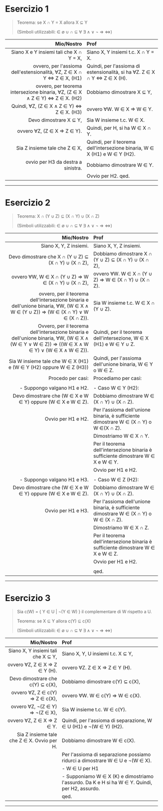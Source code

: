 # Esercizio 1

> Teorema: se X ∩ Y = X allora X ⊆ Y
> 
> (Simboli utilizzabili: ∈ ∅ ∪ ∩ ⊆ ∀ ∃ ∧ ∨ ¬ ⇒ ⇔)

| Mio/Nostro                                                                  | Prof                                                                        |
| -:                                                                          | :-                                                                          |
| Siano X e Y insiemi tali che X ∩ Y = X,                                     | Siano X, Y insiemi t.c. X ∩ Y = X.                                          |
| ovvero, per l'assioma dell'estensionalità, ∀Z, Z ∈ X ∩ Y ⇔ Z ∈ X, (H1)      | Quindi, per l'assioma di estensionalità, si ha ∀Z. Z ∈ X ∩ Y ⇔ Z ∈ X (H).   |
| ovvero, per teorema intersezione binaria, ∀Z, (Z ∈ X ∧ Z ∈ Y) ⇔ Z ∈ X. (H2) | Dobbiamo dimostrare X ⊆ Y,                                                  |
| Quindi, ∀Z, (Z ∈ X ∧ Z ∈ Y) ⇔ Z ∈ X. (H3)                                   | ovvero ∀W. W ∈ X ⇒ W ∈ Y.                                                   |
| Devo dimostrare X ⊆ Y,                                                      | Sia W insieme t.c. W ∈ X.                                                   |
| ovvero ∀Z, (Z ∈ X ⇒ Z ∈ Y).                                                 | Quindi, per H, si ha W ∈ X ∩ Y.                                             |
| Sia Z insieme tale che Z ∈ X,                                               | Quindi, per il teorema dell'intersezione binaria, W ∈ X (H1) e W ∈ Y (H2).  |
| ovvio per H3 da destra a sinistra.                                          | Dobbiamo dimostrare W ∈ Y.                                                  |
|                                                                             | Ovvio per H2. qed.                                                          |

---

# Esercizio 2

> Teorema: X ∩ (Y ∪ Z) ⊆ (X ∩ Y) ∪ (X ∩ Z)
> 
> (Simboli utilizzabili: ∈ ∅ ∪ ∩ ⊆ ∀ ∃ ∧ ∨ ¬ ⇒ ⇔)

| Mio/Nostro                                                                                                                                    | Prof                                                                                                  |
| -:                                                                                                                                            | :-                                                                                                    |
| Siano X, Y, Z insiemi.                                                                                                                        | Siano X, Y, Z insiemi.                                                                                |
| Devo dimostrare che X ∩ (Y ∪ Z) ⊆ (X ∩ Y) ∪ (X ∩ Z),                                                                                          | Dobbiamo dimostrare X ∩ (Y ∪ Z) ⊆ (X ∩ Y) ∪ (X ∩ Z),                                                  |
| ovvero ∀W, W ∈ X ∩ (Y ∪ Z) ⇒ W ∈ (X ∩ Y) ∪ (X ∩ Z),                                                                                           | ovvero ∀W. W ∈ X ∩ (Y ∪ Z) ⇒ W ∈ (X ∩ Y) ∪ (X ∩ Z).                                                   |
| ovvero, per il teorema dell'intersezione binaria e dell'unione binaria, ∀W, (W ∈ X ∧ W ∈ (Y ∪ Z)) ⇒ (W ∈ (X ∩ Y) ∨ W ∈ (X ∩ Z)).              | Sia W insieme t.c. W ∈ X ∩ (Y ∪ Z).                                                                   |
| Ovvero, per il teorema dell'intersezione binaria e dell'unione binaria, ∀W, (W ∈ X ∧ (W ∈ Y ∨ W ∈ Z)) ⇒ ((W ∈ X ∧ W ∈ Y) ∨ (W ∈ X ∧ W ∈ Z)).  | Quindi, per il teorema dell'intersezione, W ∈ X (H1) e W ∈ Y ∪ Z.                                     |
| Sia W insieme tale che W ∈ X (H1) e (W ∈ Y (H2) oppure W ∈ Z (H3))                                                                            | Quindi, per l'assioma dell'unione binaria, W ∈ Y o W ∈ Z.                                             |
| Procedo per casi:                                                                                                                             | Procediamo per casi:                                                                                  |
|                                                                                                                                               |                                                                                                       |
| - Suppongo valgano H1 e H2.                                                                                                                   | - Caso W ∈ Y (H2):                                                                                    |
| Devo dimostrare che (W ∈ X e W ∈ Y) oppure (W ∈ X e W ∈ Z).                                                                                   |   Dobbiamo dimostrare W ∈ (X ∩ Y) ∪ (X ∩ Z).                                                          |
| Ovvio per H1 e H2.                                                                                                                            |   Per l'assioma dell'unione binaria, è sufficiente dimostrare W ∈ (X ∩ Y) o W  ∈(X ∩ Z).              |
|                                                                                                                                               |   Dimostriamo W ∈ X ∩ Y.                                                                              |
|                                                                                                                                               |   Per il teorema dell'intersezione binaria è sufficiente dimostrare W ∈ X e W ∈ Y.                    |
|                                                                                                                                               |   Ovvio per H1 e H2.                                                                                  |
|                                                                                                                                               |                                                                                                       |
| - Suppongo valgano H1 e H3.                                                                                                                   | - Caso W ∈ Z (H2):                                                                                    |
| Devo dimostrare che (W ∈ X e W ∈ Y) oppure (W ∈ X e W ∈ Z).                                                                                   |   Dobbiamo dimostrare W ∈ (X ∩ Y) ∪ (X ∩ Z).                                                          |
| Ovvio per H1 e H3.                                                                                                                            |   Per l'assioma dell'unione binaria, è sufficiente dimostrare W ∈ (X ∩ Y) o W ∈ (X ∩ Z).              |
|                                                                                                                                               |   Dimostriamo W ∈ X ∩ Z.                                                                              |
|                                                                                                                                               |   Per il teorema dell'intersezione binaria è sufficiente dimostrare W ∈ X e W ∈ Z.                    |
|                                                                                                                                               |   Ovvio per H1 e H2.                                                                                  |
|                                                                                                                                               |                                                                                                       |
|                                                                                                                                               | qed.                                                                                                  |

---

# Esercizio 3

> Sia c(W) = { Y ∈ U | ¬(Y ∈ W) } il complementare di W rispetto a U.
> 
> Teorema: se X ⊆ Y allora c(Y) ⊆ c(X)
> 
> (Simboli utilizzabili: ∈ ∅ ∪ ∩ ⊆ ∀ ∃ ∧ ∨ ¬ ⇒ ⇔)

| Mio/Nostro                                    | Prof                                                                                              |
| -:                                            | :-                                                                                                |
| Siano X, Y insiemi tali che X ⊆ Y,            | Siano X, Y, U insiemi t.c. X ⊆ Y,                                                                 |
| ovvero ∀Z, Z ∈ X ⇒ Z ∈ Y (H).                 | ovvero ∀Z. Z ∈ X ⇒ Z ∈ Y (H).                                                                     |
| Devo dimostrare che c(Y) ⊆ c(X),              | Dobbiamo dimostrare c(Y) ⊆ c(X),                                                                  |
| ovvero ∀Z, Z ∈ c(Y) ⇒ Z ∈ c(X),               | ovvero ∀W. W ∈ c(Y) ⇒ W ∈ c(X).                                                                   |
| ovvero ∀Z, ¬(Z ∈ Y) ⇒ ¬(Z ∈ X),               | Sia W insieme t.c. W ∈ c(Y).                                                                      |
| ovvero ∀Z, Z ∈ X ⇒ Z ∈ Y.                     | Quindi, per l'assioma di separazione, W ∈ U (H1) e ¬(W ∈ Y) (H2).                                 |
| Sia Z insieme tale che Z ∈ X. Ovvio per H.    | Dobbiamo dimostrare W ∈ c(X).                                                                     |
|                                               | Per l'assioma di separazione possiamo ridurci a dimostrare W ∈ U e ¬(W ∈ X).                      |
|                                               | - W ∈ U per H1                                                                                    |
|                                               | - Supponiamo W ∈ X (K) e dimostriamo l'assurdo. Da K e H si ha W ∈ Y. Quindi, per H2, assurdo.    |
|                                               | qed.                                                                                              |

---